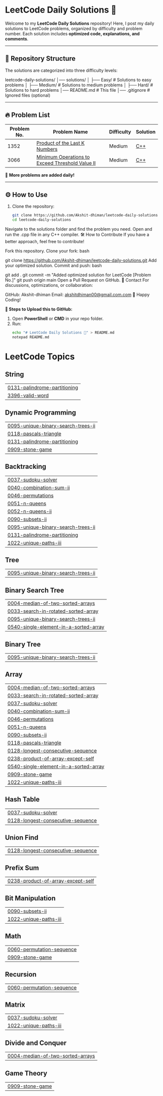 # LeetCode Daily Solutions 🚀

Welcome to my **LeetCode Daily Solutions** repository! Here, I post my daily solutions to LeetCode problems, organized by difficulty and problem number. Each solution includes **optimized code, explanations, and comments**.

---

## 📂 Repository Structure
The solutions are categorized into three difficulty levels:

leetcode-daily-solutions/
│── solutions/
│   ├── Easy/      # Solutions to easy problems
│   ├── Medium/    # Solutions to medium problems
│   ├── Hard/      # Solutions to hard problems
│── README.md      # This file
│── .gitignore     # Ignored files (optional)

---

## 🔥 Problem List
| Problem No. | Problem Name | Difficulty | Solution |
|-------------|-------------|------------|----------|
| 1352 | [Product of the Last K Numbers](https://leetcode.com/problems/product-of-the-last-k-numbers/) | Medium | [C++](https://github.com/Akshit-dhiman/leetcode-daily-solutions/blob/main/solutions/Medium/1352.%20Product%20of%20the%20Last%20K%20Numbers.cpp) |
| 3066 | [Minimum Operations to Exceed Threshold Value II](https://leetcode.com/problems/minimum-operations-to-exceed-threshold-value-ii/) | Medium | [C++](https://github.com/Akshit-dhiman/leetcode-daily-solutions/blob/main/solutions/Medium/3066.%20Minimum%20Operations%20to%20Exceed%20Threshold%20Value%20II.cpp) |

📌 **More problems are added daily!**

---

## ⚙️ How to Use
1. Clone the repository:
   ```bash
   git clone https://github.com/Akshit-dhiman/leetcode-daily-solutions.git
   cd leetcode-daily-solutions
Navigate to the solutions folder and find the problem you need.
Open and run the .cpp file in any C++ compiler.
🛠 How to Contribute
If you have a better approach, feel free to contribute!

Fork this repository.
Clone your fork:
bash

git clone https://github.com/Akshit-dhiman/leetcode-daily-solutions.git
Add your optimized solution.
Commit and push:
bash

git add .
git commit -m "Added optimized solution for LeetCode [Problem No.]"
git push origin main
Open a Pull Request on GitHub.
📧 Contact
For discussions, optimizations, or collaboration:

GitHub: Akshit-dhiman
Email: akshitdhiman00@gmail.com.com
🚀 Happy Coding!

**📌 Steps to Upload this to GitHub:**
1. Open **PowerShell** or **CMD** in your repo folder.
2. Run:
   ```bash
   echo "# LeetCode Daily Solutions 🚀" > README.md
   notepad README.md


<!---LeetCode Topics Start-->
# LeetCode Topics
## String
|  |
| ------- |
| [0131-palindrome-partitioning](https://github.com/Akshit-dhiman/leetcode-daily-solutions/tree/master/0131-palindrome-partitioning) |
| [3396-valid-word](https://github.com/Akshit-dhiman/leetcode-daily-solutions/tree/master/3396-valid-word) |
## Dynamic Programming
|  |
| ------- |
| [0095-unique-binary-search-trees-ii](https://github.com/Akshit-dhiman/leetcode-daily-solutions/tree/master/0095-unique-binary-search-trees-ii) |
| [0118-pascals-triangle](https://github.com/Akshit-dhiman/leetcode-daily-solutions/tree/master/0118-pascals-triangle) |
| [0131-palindrome-partitioning](https://github.com/Akshit-dhiman/leetcode-daily-solutions/tree/master/0131-palindrome-partitioning) |
| [0909-stone-game](https://github.com/Akshit-dhiman/leetcode-daily-solutions/tree/master/0909-stone-game) |
## Backtracking
|  |
| ------- |
| [0037-sudoku-solver](https://github.com/Akshit-dhiman/leetcode-daily-solutions/tree/master/0037-sudoku-solver) |
| [0040-combination-sum-ii](https://github.com/Akshit-dhiman/leetcode-daily-solutions/tree/master/0040-combination-sum-ii) |
| [0046-permutations](https://github.com/Akshit-dhiman/leetcode-daily-solutions/tree/master/0046-permutations) |
| [0051-n-queens](https://github.com/Akshit-dhiman/leetcode-daily-solutions/tree/master/0051-n-queens) |
| [0052-n-queens-ii](https://github.com/Akshit-dhiman/leetcode-daily-solutions/tree/master/0052-n-queens-ii) |
| [0090-subsets-ii](https://github.com/Akshit-dhiman/leetcode-daily-solutions/tree/master/0090-subsets-ii) |
| [0095-unique-binary-search-trees-ii](https://github.com/Akshit-dhiman/leetcode-daily-solutions/tree/master/0095-unique-binary-search-trees-ii) |
| [0131-palindrome-partitioning](https://github.com/Akshit-dhiman/leetcode-daily-solutions/tree/master/0131-palindrome-partitioning) |
| [1022-unique-paths-iii](https://github.com/Akshit-dhiman/leetcode-daily-solutions/tree/master/1022-unique-paths-iii) |
## Tree
|  |
| ------- |
| [0095-unique-binary-search-trees-ii](https://github.com/Akshit-dhiman/leetcode-daily-solutions/tree/master/0095-unique-binary-search-trees-ii) |
## Binary Search Tree
|  |
| ------- |
| [0004-median-of-two-sorted-arrays](https://github.com/Akshit-dhiman/leetcode-daily-solutions/tree/master/0004-median-of-two-sorted-arrays) |
| [0033-search-in-rotated-sorted-array](https://github.com/Akshit-dhiman/leetcode-daily-solutions/tree/master/0033-search-in-rotated-sorted-array) |
| [0095-unique-binary-search-trees-ii](https://github.com/Akshit-dhiman/leetcode-daily-solutions/tree/master/0095-unique-binary-search-trees-ii) |
| [0540-single-element-in-a-sorted-array](https://github.com/Akshit-dhiman/leetcode-daily-solutions/tree/master/0540-single-element-in-a-sorted-array) |
## Binary Tree
|  |
| ------- |
| [0095-unique-binary-search-trees-ii](https://github.com/Akshit-dhiman/leetcode-daily-solutions/tree/master/0095-unique-binary-search-trees-ii) |
## Array
|  |
| ------- |
| [0004-median-of-two-sorted-arrays](https://github.com/Akshit-dhiman/leetcode-daily-solutions/tree/master/0004-median-of-two-sorted-arrays) |
| [0033-search-in-rotated-sorted-array](https://github.com/Akshit-dhiman/leetcode-daily-solutions/tree/master/0033-search-in-rotated-sorted-array) |
| [0037-sudoku-solver](https://github.com/Akshit-dhiman/leetcode-daily-solutions/tree/master/0037-sudoku-solver) |
| [0040-combination-sum-ii](https://github.com/Akshit-dhiman/leetcode-daily-solutions/tree/master/0040-combination-sum-ii) |
| [0046-permutations](https://github.com/Akshit-dhiman/leetcode-daily-solutions/tree/master/0046-permutations) |
| [0051-n-queens](https://github.com/Akshit-dhiman/leetcode-daily-solutions/tree/master/0051-n-queens) |
| [0090-subsets-ii](https://github.com/Akshit-dhiman/leetcode-daily-solutions/tree/master/0090-subsets-ii) |
| [0118-pascals-triangle](https://github.com/Akshit-dhiman/leetcode-daily-solutions/tree/master/0118-pascals-triangle) |
| [0128-longest-consecutive-sequence](https://github.com/Akshit-dhiman/leetcode-daily-solutions/tree/master/0128-longest-consecutive-sequence) |
| [0238-product-of-array-except-self](https://github.com/Akshit-dhiman/leetcode-daily-solutions/tree/master/0238-product-of-array-except-self) |
| [0540-single-element-in-a-sorted-array](https://github.com/Akshit-dhiman/leetcode-daily-solutions/tree/master/0540-single-element-in-a-sorted-array) |
| [0909-stone-game](https://github.com/Akshit-dhiman/leetcode-daily-solutions/tree/master/0909-stone-game) |
| [1022-unique-paths-iii](https://github.com/Akshit-dhiman/leetcode-daily-solutions/tree/master/1022-unique-paths-iii) |
## Hash Table
|  |
| ------- |
| [0037-sudoku-solver](https://github.com/Akshit-dhiman/leetcode-daily-solutions/tree/master/0037-sudoku-solver) |
| [0128-longest-consecutive-sequence](https://github.com/Akshit-dhiman/leetcode-daily-solutions/tree/master/0128-longest-consecutive-sequence) |
## Union Find
|  |
| ------- |
| [0128-longest-consecutive-sequence](https://github.com/Akshit-dhiman/leetcode-daily-solutions/tree/master/0128-longest-consecutive-sequence) |
## Prefix Sum
|  |
| ------- |
| [0238-product-of-array-except-self](https://github.com/Akshit-dhiman/leetcode-daily-solutions/tree/master/0238-product-of-array-except-self) |
## Bit Manipulation
|  |
| ------- |
| [0090-subsets-ii](https://github.com/Akshit-dhiman/leetcode-daily-solutions/tree/master/0090-subsets-ii) |
| [1022-unique-paths-iii](https://github.com/Akshit-dhiman/leetcode-daily-solutions/tree/master/1022-unique-paths-iii) |
## Math
|  |
| ------- |
| [0060-permutation-sequence](https://github.com/Akshit-dhiman/leetcode-daily-solutions/tree/master/0060-permutation-sequence) |
| [0909-stone-game](https://github.com/Akshit-dhiman/leetcode-daily-solutions/tree/master/0909-stone-game) |
## Recursion
|  |
| ------- |
| [0060-permutation-sequence](https://github.com/Akshit-dhiman/leetcode-daily-solutions/tree/master/0060-permutation-sequence) |
## Matrix
|  |
| ------- |
| [0037-sudoku-solver](https://github.com/Akshit-dhiman/leetcode-daily-solutions/tree/master/0037-sudoku-solver) |
| [1022-unique-paths-iii](https://github.com/Akshit-dhiman/leetcode-daily-solutions/tree/master/1022-unique-paths-iii) |
## Divide and Conquer
|  |
| ------- |
| [0004-median-of-two-sorted-arrays](https://github.com/Akshit-dhiman/leetcode-daily-solutions/tree/master/0004-median-of-two-sorted-arrays) |
## Game Theory
|  |
| ------- |
| [0909-stone-game](https://github.com/Akshit-dhiman/leetcode-daily-solutions/tree/master/0909-stone-game) |
<!---LeetCode Topics End-->